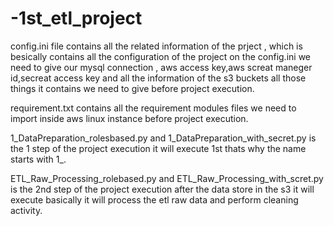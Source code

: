 # -1st_etl_project
config.ini file contains all the related information of the prject , which is besically contains all the configuration of the project on the config.ini we need to give our mysql connection , aws access key,aws screat maneger id,secreat access key and all the information of the s3 buckets all those things it contains we need to give before project execution.


requirement.txt contains all the requirement modules files we need to import inside aws linux instance before project execution.


1_DataPreparation_rolesbased.py and 1_DataPreparation_with_secret.py is the 1 step of the project execution it will execute 1st thats why the name starts with 1_.


ETL_Raw_Processing_rolebased.py and ETL_Raw_Processing_with_scret.py is the 2nd step of the project execution after the data store in the s3 it will execute basically it will process the etl raw data and perform cleaning activity.
